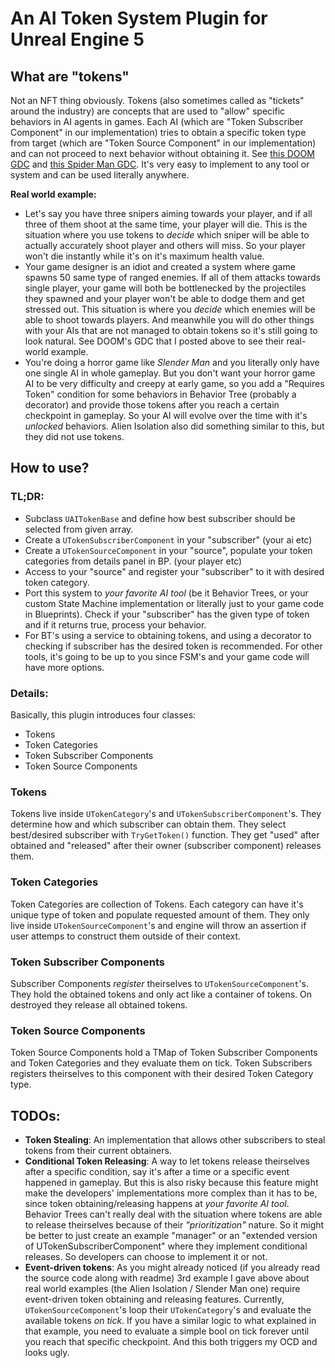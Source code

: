 # An AI Token System Plugin for Unreal Engine 5

## What are "tokens"

Not an NFT thing obviously. Tokens (also sometimes called as "tickets" around the industry) are concepts that are used to "allow" specific behaviors in AI agents in games. Each AI (which are "Token Subscriber Component" in our implementation) tries to obtain a specific token type from target (which are "Token Source Component" in our implementation) and can not proceed to next behavior without obtaining it. See [this DOOM GDC](https://youtu.be/2KQNpQD8Ayo) and [this Spider Man GDC](https://youtu.be/LxWq65CZBU8). It's very easy to implement to any tool or system and can be used literally anywhere.

**Real world example:**
- Let's say you have three snipers aiming towards your player, and if all three of them shoot at the same time, your player will die. This is the situation where you use tokens to *decide* which sniper will be able to actually accurately shoot player and others will miss. So your player won't die instantly while it's on it's maximum health value.
- Your game designer is an idiot and created a system where game spawns 50 same type of ranged enemies. If all of them attacks towards single player, your game will both be bottlenecked by the projectiles they spawned and your player won't be able to dodge them and get stressed out. This situation is where you *decide* which enemies will be able to shoot towards players. And meanwhile you will do other things with your AIs that are not managed to obtain tokens so it's still going to look natural. See DOOM's GDC that I posted above to see their real-world example.
- You're doing a horror game like *Slender Man* and you literally only have one single AI in whole gameplay. But you don't want your horror game AI to be very difficulty and creepy at early game, so you add a "Requires Token" condition for some behaviors in Behavior Tree (probably a decorator) and provide those tokens after you reach a certain checkpoint in gameplay. So your AI will evolve over the time with it's *unlocked* behaviors. Alien Isolation also did something similar to this, but they did not use tokens. 

## How to use?

### TL;DR:

- Subclass `UAITokenBase` and define how best subscriber should be selected from given array.
- Create a `UTokenSubscriberComponent` in your "subscriber" (your ai etc)
- Create a `UTokenSourceComponent` in your "source", populate your token categories from details panel in BP. (your player etc)
- Access to your "source" and register your "subscriber" to it with desired token category.
- Port this system to *your favorite AI tool* (be it Behavior Trees, or your custom State Machine implementation or literally just to your game code in Blueprints). Check if your "subscriber" has the given type of token and if it returns true, process your behavior. 
- For BT's using a service to obtaining tokens, and using a decorator to checking if subscriber has the desired token is recommended. For other tools, it's going to be up to you since FSM's and your game code will have more options.

### Details:

Basically, this plugin introduces four classes:

- Tokens
- Token Categories
- Token Subscriber Components
- Token Source Components

### Tokens

Tokens live inside `UTokenCategory`'s and `UTokenSubscriberComponent`'s. They determine how and which subscriber can obtain them. They select best/desired subscriber with `TryGetToken()` function. They get "used" after obtained and "released" after their owner (subscriber component) releases them.

### Token Categories

Token Categories are collection of Tokens. Each category can have it's unique type of token and populate requested amount of them. They only live inside `UTokenSourceComponent`'s and engine will throw an assertion if user attemps to construct them outside of their context.

### Token Subscriber Components

Subscriber Components *register* theirselves to `UTokenSourceComponent`'s. They hold the obtained tokens and only act like a container of tokens. On destroyed they release all obtained tokens.

### Token Source Components

Token Source Components hold a TMap of Token Subscriber Components and Token Categories and they evaluate them on tick. Token Subscribers registers theirselves to this component with their desired Token Category type. 

## TODOs:

- **Token Stealing**: An implementation that allows other subscribers to steal tokens from their current obtainers.
- **Conditional Token Releasing**: A way to let tokens release theirselves after a specific condition, say it's after a time or a specific event happened in gameplay. But this is also risky because this feature might make the developers' implementations more complex than it has to be, since token obtaining/releasing happens at *your favorite AI tool*. Behavior Trees can't really deal with the situation where tokens are able to release theirselves because of their *"prioritization"* nature. So it might be better to just create an example "manager" or an "extended version of UTokenSubscriberComponent" where they implement conditional releases. So developers can choose to implement it or not.
- **Event-driven tokens**: As you might already noticed (if you already read the source code along with readme) 3rd example I gave above about real world examples (the Alien Isolation / Slender Man one) require event-driven token obtaining and releasing features. Currently, `UTokenSourceComponent`'s loop their `UTokenCategory`'s and evaluate the available tokens *on tick*. If you have a similar logic to what explained in that example, you need to evaluate a simple bool on tick forever until you reach that specific checkpoint. And this both triggers my OCD and looks ugly.
